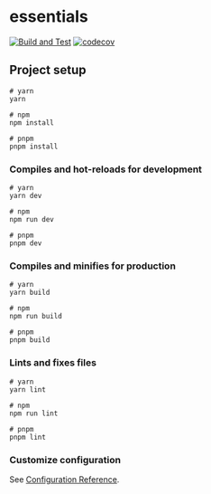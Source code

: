 # essentials
[![Build and Test](https://github.com/jvens/ftc-judging-frontend/actions/workflows/node.js.yml/badge.svg?branch=main)](https://github.com/jvens/ftc-judging-frontend/actions/workflows/node.js.yml)
[![codecov](https://codecov.io/gh/jvens/ftc-judging-frontend/graph/badge.svg?token=K2PERKZDAN)](https://codecov.io/gh/jvens/ftc-judging-frontend)

## Project setup

```
# yarn
yarn

# npm
npm install

# pnpm
pnpm install
```

### Compiles and hot-reloads for development

```
# yarn
yarn dev

# npm
npm run dev

# pnpm
pnpm dev
```

### Compiles and minifies for production

```
# yarn
yarn build

# npm
npm run build

# pnpm
pnpm build
```

### Lints and fixes files

```
# yarn
yarn lint

# npm
npm run lint

# pnpm
pnpm lint
```

### Customize configuration

See [Configuration Reference](https://vitejs.dev/config/).
